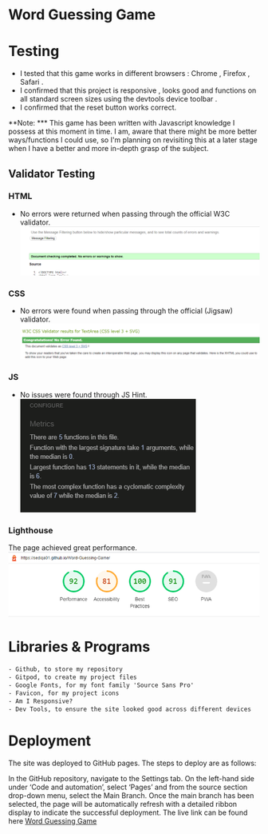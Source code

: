 # Word Guessing Game

# Testing

- I tested that this game works in different browsers : Chrome , Firefox , Safari . 
- I confirmed that this project is responsive , looks good and functions on all standard screen sizes using the devtools device toolbar .
- I confirmed that the reset button works correct.

**Note: *** This game has been written with Javascript knowledge I possess at this moment in time. I am, aware that there might be more better ways/functions I could use, so I'm planning on revisiting this at a later stage when I have a better and more in-depth grasp of the subject.



## Validator Testing

### HTML
- No errors were returned when passing through the official W3C validator.
![html report](assets/readMeImage/html.png)

### CSS
- No errors were found when passing through the official (Jigsaw) validator.
![css report](assets/readMeImage/css.PNG)

### JS
- No issues were found through JS Hint.
![JS report](assets/readMeImage/js.PNG)

### Lighthouse

The page achieved great performance.
![report](assets/readMeImage/report.PNG)



# Libraries & Programs 

    - Github, to store my repository
    - Gitpod, to create my project files
    - Google Fonts, for my font family 'Source Sans Pro'
    - Favicon, for my project icons
    - Am I Responsive?
    - Dev Tools, to ensure the site looked good across different devices


# Deployment

The site was deployed to GitHub pages. The steps to deploy are as follows:

In the GitHub repository, navigate to the Settings tab. On the left-hand side under ‘Code and automation’, select ‘Pages’ and from the source section drop-down menu, select the Main Branch. Once the main branch has been selected, the page will be automatically refresh with a detailed ribbon display to indicate the successful deployment. The live link can be found here [Word Guessing Game](https://sediqa01.github.io/Word-Guessing-Game/)




